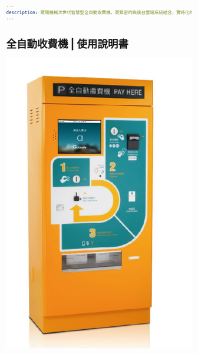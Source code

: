 ```yaml
---
description: 眾陽機械次世代智慧型全自動收費機，更緊密的與後台雲端系統結合，實時化的數據可視化圖表分析
---
```


# 全自動收費機 \| 使用說明書

![](.gitbook/assets/messageimage_1629879235186.jpg)



